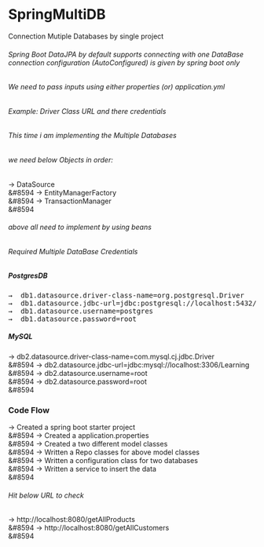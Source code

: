 # SpringMultiDB
Connection Mutiple Databases by single project
###### Spring Boot DataJPA by default supports connecting with one DataBase connection configuration (AutoConfigured) is given by spring boot only
###### We need to pass inputs using either properties (or) application.yml
###### Example: Driver Class URL and there credentials

###### This time i am implementing the Multiple Databases
###### we need below Objects in order:
&#8594;   DataSource <br>&#8594
&#8594;   EntityManagerFactory <br>&#8594
&#8594;   TransactionManager  <br>&#8594
###### above all need to implement by using beans
###### Required Multiple DataBase Credentials
##### PostgresDB
<pre>
&#8594;  db1.datasource.driver-class-name=org.postgresql.Driver
&#8594;  db1.datasource.jdbc-url=jdbc:postgresql://localhost:5432/Learning 
&#8594;  db1.datasource.username=postgres 
&#8594;  db1.datasource.password=root 
</pre>

##### MySQL
&#8594; db2.datasource.driver-class-name=com.mysql.cj.jdbc.Driver <br>&#8594
&#8594; db2.datasource.jdbc-url=jdbc:mysql://localhost:3306/Learning <br>&#8594
&#8594; db2.datasource.username=root <br>&#8594
&#8594; db2.datasource.password=root<br>&#8594

### Code Flow
&#8594; Created a spring boot starter project <br>&#8594
&#8594; Created a application.properties <br>&#8594
&#8594; Created a two different model classes <br>&#8594
&#8594; Written a Repo classes for above model classes <br>&#8594
&#8594; Written a configuration class for two databases<br>&#8594
&#8594; Written a service to insert the data <br>&#8594


###### Hit below URL to check
&#8594; http://localhost:8080/getAllProducts <br>&#8594
&#8594; http://localhost:8080/getAllCustomers <br>&#8594





